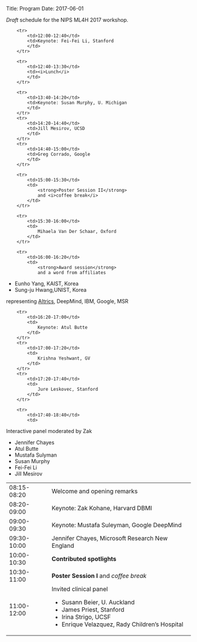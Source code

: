 Title: Program
Date: 2017-06-01


*Draft* schedule for the NIPS ML4H 2017 workshop.


<div class="table-responsive">
  <table class="table table-bordered">
    <tbody>
        <tr>
            <td>08:15-08:20</td>
            <td>Welcome and opening remarks</td>
        </tr>
        <tr>
            <td>08:20-09:00</td>
            <td>Keynote: Zak Kohane, Harvard DBMI</td>
        </tr>
        <tr>
            <td>09:00-09:30</td>
            <td>Keynote: Mustafa Suleyman, Google DeepMind</td>
        </tr>
        <tr>
            <td>09:30-10:00</td>
            <td>Jennifer Chayes, Microsoft Research New England</td>
        </tr>
        <tr>
            <td>10:00-10:30</td>
            <td><strong>Contributed spotlights</strong>
            </td>
        </tr>
        <tr>
            <td>10:30-11:00</td>
            <td>
                <strong>Poster Session I</strong> and <i>coffee break</i>
            </td>
        </tr>
        <tr>
            <td>11:00-12:00</td>
            <td>Invited clinical panel
<ul>
<li>Susann Beier, U. Auckland</li>
<li>James Priest, Stanford</li>
<li>Irina Strigo, UCSF</li>
<li>Enrique Velazquez, Rady Children’s Hospital</li>
</ul>     
            </td>
        </tr>

        <tr>
            <td>12:00-12:40</td>
            <td>Keynote: Fei-Fei Li, Stanford
            </td>
        </tr>

        <tr>
            <td>12:40-13:30</td>
            <td><i>Lunch</i>
            </td>
        </tr>

        <tr>
            <td>13:40-14:20</td>
            <td>Keynote: Susan Murphy, U. Michigan
            </td>
        </tr>
        <tr>
            <td>14:20-14:40</td>
            <td>Jill Mesirov, UCSD 
            </td>
        </tr>
        <tr>
            <td>14:40-15:00</td>
            <td>Greg Corrado, Google
            </td>
        </tr>

        <tr>
            <td>15:00-15:30</td>
            <td>
                <strong>Poster Session II</strong>
                and <i>coffee break</i>
            </td>
        </tr>

        <tr>
            <td>15:30-16:00</td>
            <td>
                Mihaela Van Der Schaar, Oxford
            </td>
        </tr>

        <tr>
            <td>16:00-16:20</td>
            <td>
                <strong>Award session</strong>
                and a word from affiliates
<ul>
    <li>Eunho Yang, KAIST, Korea </li>
    <li>Sung-ju Hwang,UNIST, Korea</li>
</ul>
representing
<a href="https://www.aitrics.com">AItrics</a>,
DeepMind, IBM, Google, MSR
            </td>
        </tr>


        <tr>
            <td>16:20-17:00</td>
            <td>
                Keynote: Atul Butte 
            </td>
        </tr>
        <tr>
            <td>17:00-17:20</td>
            <td>
                Krishna Yeshwant, GV
            </td>
        </tr>
        <tr>
            <td>17:20-17:40</td>
            <td>
                Jure Leskovec, Stanford
            </td>
        </tr>

        <tr>
            <td>17:40-18:40</td>
            <td>
Interactive panel moderated by Zak
<ul>
<li>Jennifer Chayes</li>
<li>Atul Butte</li>
<li>Mustafa Sulyman</li>
<li>Susan Murphy</li>
<li>Fei-Fei Li</li>
<li>Jill Mesirov</li>
</ul>
            </td>
        </tr>
    </tbody>
    </table>
</div>
